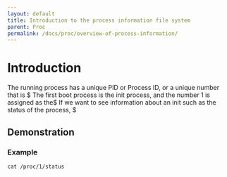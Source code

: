 ```yaml
---
layout: default
title: Introduction to the process information file system
parent: Proc
permalink: /docs/proc/overview-of-process-information/
---
```


# Introduction 

The running process has a unique PID or Process ID, or a unique number that is $
The first boot process is the init process, and the number 1 is assigned as the$
If we want to see information about an init such as the status of the process, $

## Demonstration

### Example

```
cat /proc/1/status
```

